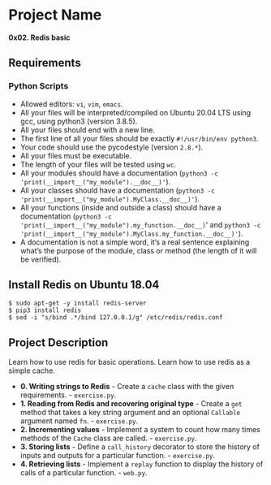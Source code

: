 # Project Name
**0x02. Redis basic**

##  Requirements

### Python Scripts
*   Allowed editors: `vi`, `vim`, `emacs`.
*   All your files will be interpreted/compiled on Ubuntu 20.04 LTS using gcc, using python3 (version 3.8.5).
*   All your files should end with a new line.
*   The first line of all your files should be exactly `#!/usr/bin/env python3`.
*   Your code should use the pycodestyle (version `2.8.*`).
*   All your files must be executable.
*   The length of your files will be tested using `wc`.
*   All your modules should have a documentation (`python3 -c 'print(__import__("my_module").__doc__)'`).
*   All your classes should have a documentation (`python3 -c 'print(__import__("my_module").MyClass.__doc__)'`).
*   All your functions (inside and outside a class) should have a documentation (`python3 -c 'print(__import__("my_module").my_function.__doc__)`' and `python3 -c 'print(__import__("my_module").MyClass.my_function.__doc__)'`).
*   A documentation is not a simple word, it’s a real sentence explaining what’s the purpose of the module, class or method (the length of it will be verified).


## Install Redis on Ubuntu 18.04
```
$ sudo apt-get -y install redis-server
$ pip3 install redis
$ sed -i "s/bind .*/bind 127.0.0.1/g" /etc/redis/redis.conf
```

## Project Description
Learn how to use redis for basic operations.
Learn how to use redis as a simple cache.

* **0. Writing strings to Redis** - Create a `cache` class with the given requirements. - `exercise.py`.
* **1. Reading from Redis and recovering original type** - Create a `get` method that takes a key string argument and an optional `Callable` argument named `fn`. - `exercise.py`.
* **2. Incrementing values** - Implement a system to count how many times methods of the `Cache` class are called. - `exercise.py`.
* **3. Storing lists** - Define a `call_history` decorator to store the history of inputs and outputs for a particular function. - `exercise.py`.
* **4. Retrieving lists** - Implement a `replay` function to display the history of calls of a particular function. - `web.py`.
